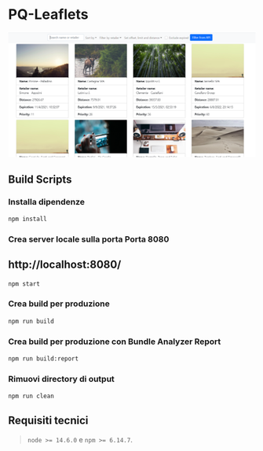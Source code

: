 # PQ-Leaflets

![alt text](https://github.com/nocoldiz/pq-leaflets/blob/master/cover.png)

## Build Scripts

### Installa dipendenze

```sh
npm install
```

### Crea server locale sulla porta Porta 8080

## http://localhost:8080/

```sh
npm start
```

### Crea build per produzione

```sh
npm run build
```

### Crea build per produzione con Bundle Analyzer Report

```sh
npm run build:report
```

### Rimuovi directory di output

```sh
npm run clean
```

## Requisiti tecnici

> `node >= 14.6.0` e `npm >= 6.14.7`.
